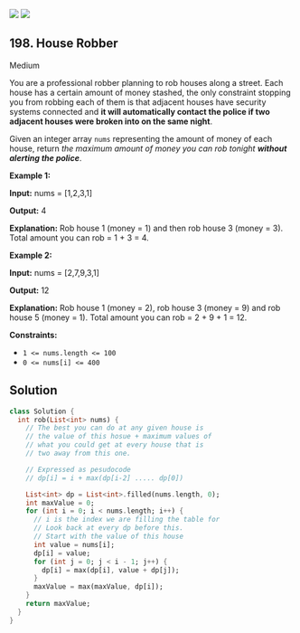 [![](https://img.shields.io/github/stars/LeetCode-in-Dart/LeetCode-in-Dart?label=Stars&style=flat-square)](https://github.com/LeetCode-in-Dart/LeetCode-in-Dart)
[![](https://img.shields.io/github/forks/LeetCode-in-Dart/LeetCode-in-Dart?label=Fork%20me%20on%20GitHub%20&style=flat-square)](https://github.com/LeetCode-in-Dart/LeetCode-in-Dart/fork)

## 198\. House Robber

Medium

You are a professional robber planning to rob houses along a street. Each house has a certain amount of money stashed, the only constraint stopping you from robbing each of them is that adjacent houses have security systems connected and **it will automatically contact the police if two adjacent houses were broken into on the same night**.

Given an integer array `nums` representing the amount of money of each house, return _the maximum amount of money you can rob tonight **without alerting the police**_.

**Example 1:**

**Input:** nums = [1,2,3,1]

**Output:** 4

**Explanation:** Rob house 1 (money = 1) and then rob house 3 (money = 3). Total amount you can rob = 1 + 3 = 4.

**Example 2:**

**Input:** nums = [2,7,9,3,1]

**Output:** 12

**Explanation:** Rob house 1 (money = 2), rob house 3 (money = 9) and rob house 5 (money = 1). Total amount you can rob = 2 + 9 + 1 = 12.

**Constraints:**

*   `1 <= nums.length <= 100`
*   `0 <= nums[i] <= 400`

## Solution

```dart
class Solution {
  int rob(List<int> nums) {
    // The best you can do at any given house is
    // the value of this hosue + maximum values of
    // what you could get at every house that is
    // two away from this one.

    // Expressed as pesudocode
    // dp[i] = i + max(dp[i-2] ..... dp[0])

    List<int> dp = List<int>.filled(nums.length, 0);
    int maxValue = 0;
    for (int i = 0; i < nums.length; i++) {
      // i is the index we are filling the table for
      // Look back at every dp before this.
      // Start with the value of this house
      int value = nums[i];
      dp[i] = value;
      for (int j = 0; j < i - 1; j++) {
        dp[i] = max(dp[i], value + dp[j]);
      }
      maxValue = max(maxValue, dp[i]);
    }
    return maxValue;
  }
}
```